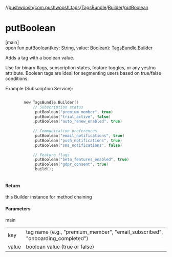 //[pushwoosh](../../../../index.md)/[com.pushwoosh.tags](../../index.md)/[TagsBundle](../index.md)/[Builder](index.md)/[putBoolean](put-boolean.md)

# putBoolean

[main]\
open fun [putBoolean](put-boolean.md)(key: [String](https://developer.android.com/reference/kotlin/java/lang/String.html), value: [Boolean](https://kotlinlang.org/api/latest/jvm/stdlib/kotlin-stdlib/kotlin/-boolean/index.html)): [TagsBundle.Builder](index.md)

Adds a tag with a boolean value. 

 Use for binary flags, subscription states, feature toggles, or any yes/no attribute. Boolean tags are ideal for segmenting users based on true/false conditions. 

Example (Subscription Service):

```kotlin

		new TagsBundle.Builder()
		    // Subscription status
		    .putBoolean("premium_member", true)
		    .putBoolean("trial_active", false)
		    .putBoolean("auto_renew_enabled", true)
		
		    // Communication preferences
		    .putBoolean("email_notifications", true)
		    .putBoolean("push_notifications", true)
		    .putBoolean("sms_notifications", false)
		
		    // Feature flags
		    .putBoolean("beta_features_enabled", true)
		    .putBoolean("gdpr_consent", true)
		    .build();
		
```

#### Return

this Builder instance for method chaining

#### Parameters

main

| | |
|---|---|
| key | tag name (e.g., &quot;premium_member&quot;, &quot;email_subscribed&quot;, &quot;onboarding_completed&quot;) |
| value | boolean value (true or false) |
